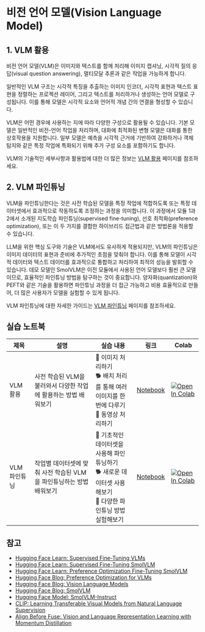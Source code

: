 # 비전 언어 모델(Vision Language Model)

## 1. VLM 활용

비전 언어 모델(VLM)은 이미지와 텍스트를 함께 처리해 이미지 캡셔닝, 시각적 질의 응답(visual question answering), 멀티모달 추론과 같은 작업을 가능하게 합니다. 

일반적인 VLM 구조는 시각적 특징을 추출하는 이미지 인코더, 시각적 표현과 텍스트 표현을 정렬하는 프로젝션 레이어, 그리고 텍스트를 처리하거나 생성하는 언어 모델로 구성됩니다. 이를 통해 모델은 시각적 요소와 언어적 개념 간의 연결을 형성할 수 있습니다.

VLM은 어떤 경우에 사용하는 지에 따라 다양한 구성으로 활용될 수 있습니다. 기본 모델은 일반적인 비전-언어 작업을 처리하며, 대화에 최적화된 변형 모델은 대화를 통한 상호작용을 지원합니다. 일부 모델은 예측을 시각적 근거에 기반하여 강화하거나 객체 탐지와 같은 특정 작업에 특화되기 위해 추가 구성 요소를 포함하기도 합니다.

VLM의 기술적인 세부사항과 활용법에 대한 더 많은 정보는 [VLM 활용](./vlm_usage.md) 페이지를 참조하세요.

## 2. VLM 파인튜닝

VLM을 파인튜닝한다는 것은 사전 학습된 모델을 특정 작업에 적합하도록 또는 특정 데이터셋에서 효과적으로 작동하도록 조정하는 과정을 의미합니다. 이 과정에서 모듈 1과 2에서 소개된 지도학습 파인튜닝(supervised fine-tuning), 선호 최적화(preference optimization), 또는 이 두 가지를 결합한 하이브리드 접근법과 같은 방법론을 적용할 수 있습니다.

LLM을 위한 핵심 도구와 기술은 VLM에서도 유사하게 적용되지만, VLM의 파인튜닝은 이미지 데이터의 표현과 준비에 추가적인 초점을 맞춰야 합니다. 이를 통해 모델이 시각적 데이터와 텍스트 데이터를 효과적으로 통합하고 처리하여 최적의 성능을 발휘할 수 있습니다. 데모 모델인 SmolVLM은 이전 모듈에서 사용된 언어 모델보다 훨씬 큰 모델이므로, 효율적인 파인튜닝 방법을 탐구하는 것이 중요합니다. 양자화(quantization)와 PEFT와 같은 기술을 활용하면 파인튜닝 과정을 더 접근 가능하고 비용 효율적으로 만들어, 더 많은 사용자가 모델을 실험할 수 있게 됩니다.

VLM 파인튜닝에 대한 자세한 가이드는 [VLM 파인튜닝](./vlm_finetuning.md) 페이지를 참조하세요.


## 실습 노트북


| 제목 | 설명 | 실습 내용 | 링크 | Colab |
|-------|-------------|----------|------|-------|
| VLM 활용 | 사전 학습된 VLM을 불러와서 다양한 작업에 활용하는 방법 배워보기 | 🐢 이미지 처리하기<br>🐕 배치 처리를 통해 여러 이미지를 한 번에 다루기 <br>🦁 동영상 처리하기| [Notebook](./notebooks/vlm_usage_sample.ipynb) | <a target="_blank" href="https://colab.research.google.com/github/huggingface/smol-course/blob/main/5_vision_language_models/notebooks/vlm_usage_sample.ipynb"><img src="https://colab.research.google.com/assets/colab-badge.svg" alt="Open In Colab"/></a> |
| VLM 파인튜닝 | 작업별 데이터셋에 맞춰 사전 학습된 VLM을 파인튜닝하는 방법 배워보기 | 🐢 기초적인 데이터셋을 사용해 파인튜닝하기<br>🐕 새로운 데이터셋 사용해보기<br>🦁 다양한 파인튜닝 방법 실험해보기 | [Notebook](./notebooks/vlm_sft_sample.ipynb)| <a target="_blank" href="https://colab.research.google.com/github/huggingface/smol-course/blob/main/5_vision_language_models/notebooks/vlm_sft_sample.ipynb"><img src="https://colab.research.google.com/assets/colab-badge.svg" alt="Open In Colab"/></a> | 


## 참고 
- [Hugging Face Learn: Supervised Fine-Tuning VLMs](https://huggingface.co/learn/cookbook/fine_tuning_vlm_trl)
- [Hugging Face Learn: Supervised Fine-Tuning SmolVLM](https://huggingface.co/learn/cookbook/fine_tuning_smol_vlm_sft_trl)  
- [Hugging Face Learn: Preference Optimization Fine-Tuning SmolVLM](https://huggingface.co/learn/cookbook/fine_tuning_vlm_dpo_smolvlm_instruct)  
- [Hugging Face Blog: Preference Optimization for VLMs](https://huggingface.co/blog/dpo_vlm)
- [Hugging Face Blog: Vision Language Models](https://huggingface.co/blog/vlms)
- [Hugging Face Blog: SmolVLM](https://huggingface.co/blog/smolvlm)  
- [Hugging Face Model: SmolVLM-Instruct](https://huggingface.co/HuggingFaceTB/SmolVLM-Instruct)
- [CLIP: Learning Transferable Visual Models from Natural Language Supervision](https://arxiv.org/abs/2103.00020)  
- [Align Before Fuse: Vision and Language Representation Learning with Momentum Distillation](https://arxiv.org/abs/2107.07651)  

